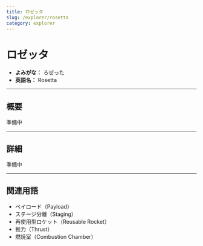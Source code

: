 ```yaml
---
title: ロゼッタ
slug: /explorer/rosetta
category: explorer
---
```


# ロゼッタ

- **よみがな：** ろぜった  
- **英語名：** Rosetta  

---

## 概要

準備中  

---

## 詳細

準備中  

---

## 関連用語

- ペイロード（Payload）
- ステージ分離（Staging）
- 再使用型ロケット（Reusable Rocket）
- 推力（Thrust）
- 燃焼室（Combustion Chamber）
